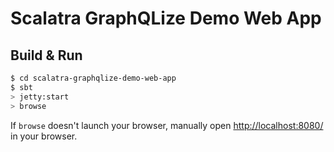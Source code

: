 # Scalatra GraphQLize Demo Web App #

## Build & Run ##

```sh
$ cd scalatra-graphqlize-demo-web-app
$ sbt
> jetty:start
> browse
```

If `browse` doesn't launch your browser, manually open [http://localhost:8080/](http://localhost:8080/) in your browser.
